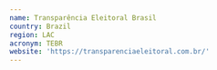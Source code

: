 ```yaml
---
name: Transparência Eleitoral Brasil
country: Brazil
region: LAC
acronym: TEBR
website: 'https://transparenciaeleitoral.com.br/'
---
```


